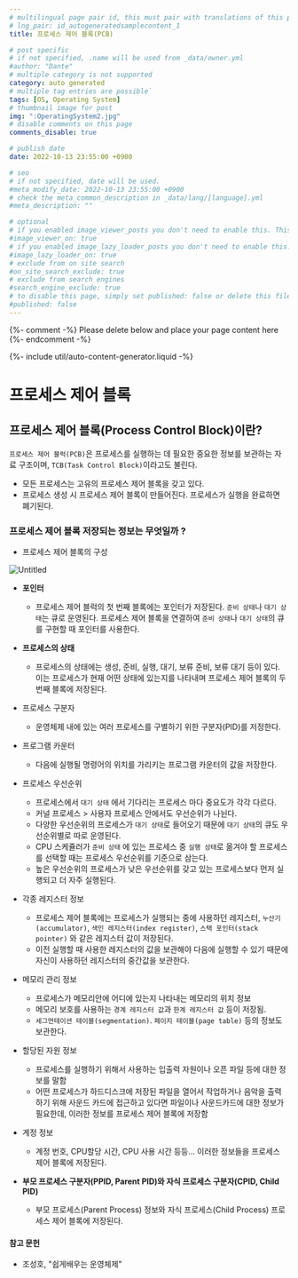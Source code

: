 ```yaml
---
# multilingual page pair id, this must pair with translations of this page. (This name must be unique)
# lng_pair: id_autogeneratedsamplecontent_1
title: 프로세스 제어 블록(PCB)

# post specific
# if not specified, .name will be used from _data/owner.yml
#author: "Dante"
# multiple category is not supported
category: auto generated
# multiple tag entries are possible`
tags: [OS, Operating System]
# thumbnail image for post
img: ":OperatingSystem2.jpg"
# disable comments on this page
comments_disable: true

# publish date
date: 2022-10-13 23:55:00 +0900

# seo
# if not specified, date will be used.
#meta_modify_date: 2022-10-13 23:55:00 +0900
# check the meta_common_description in _data/lang/[language].yml
#meta_description: ""

# optional
# if you enabled image_viewer_posts you don't need to enable this. This is only if image_viewer_posts = false
#image_viewer_on: true
# if you enabled image_lazy_loader_posts you don't need to enable this. This is only if image_lazy_loader_posts = false
#image_lazy_loader_on: true
# exclude from on site search
#on_site_search_exclude: true
# exclude from search engines
#search_engine_exclude: true
# to disable this page, simply set published: false or delete this file
#published: false
---
```

{%- comment -%} Please delete below and place your page content here {%- endcomment -%}

{%- include util/auto-content-generator.liquid -%}

<!-- outline-start -->

# 프로세스 제어 블록

## 프로세스 제어 블록(Process Control Block)이란?

`프로세스 제어 블럭(PCB)`은 프로세스를 실행하는 데 필요한 중요한 정보를 보관하는 자료 구조이며, `TCB(Task Control Block)`이라고도 불린다.

- 모든 프로세스는 고유의 프로세스 제어 블록을 갖고 있다.
- 프로세스 생성 시  프로세스 제어 블록이 만들어진다.  프로세스가 실행을 완료하면 폐기된다.

### 프로세스 제어 블록 저장되는 정보는 무엇일까 ?

- 프로세스 제어 블록의 구성

![Untitled](https://user-images.githubusercontent.com/56623911/195630556-93f98c1c-095b-4b82-a870-0c2a94213388.png)


- **포인터**
  - 프로세스 제어 블럭의  첫 번째 블록에는 포인터가 저장된다. `준비 상태`나 `대기 상태`는 큐로 운영된다. 프로세스 제어 블록을 연결하여 `준비 상태`나 `대기 상태`의 큐를 구현할 때 포인터를 사용한다.

- **프로세스의 상태**
  - 프로세스의 상태에는 생성, 준비, 실행, 대기, 보류 준비, 보류 대기 등이 있다. 이는 프로세스가 현재 어떤 상태에 있는지를 나타내며 프로세스 제어 블록의 두 번째 블록에 저장된다.

- 프로세스 구분자
  - 운영체제 내에 있는 여러 프로세스를 구별하기 위한 구분자(PID)를 저정한다.

- 프로그램 카운터
  - 다음에 실행될 명령어의 위치를 가리키는 프로그램 카운터의 값을 저장한다.

- 프로세스 우선순위
  - 프로세스에서 `대기 상태` 에서 기다리는 프로세스 마다 중요도가 각각 다르다.
  - 커널 프로세스  > 사용자 프로세스 안에서도 우선순위가 나뉜다.
  - 다양한 우선순위의 프로세스가 `대기 상태`로 들어오기 때문에 `대기 상태`의 큐도 우선순위별로 따로 운영된다.
  - CPU 스케쥴러가 `준비 상태` 에 있는 프로세스 중 `실행 상태`로 옮겨야 할 프로세스를 선택할 때는 프로세스 우선순위를 기준으로 삼는다.
  - 높은 우선순위의 프로세스가 낮은 우선순위를 갖고 있는 프로세스보다 먼저 실행되고 더 자주 실행된다.

- 각종 레지스터 정보
  - 프로세스 제어 블록에는 프로세스가 실행되는 중에 사용하던 레지스터, `누산기(accumulator)`, `색인 레지스터(index register)`, `스택 포인터(stack pointer)` 와 같은 레지스터 값이 저장된다.
  - 이전 실행할 때 사용한 레지스터의 값을 보관해야 다음에 실행할 수 있기 때문에 자신이 사용하던 레지스터의 중간값을 보관한다.

- 메모리 관리 정보
  - 프로세스가 메모리안에 어디에 있는지 나타내는 메모리의 위치 정보
  - 메모리 보호를 사용하는 `경계 레지스터 값`과 `한계 레지스터 값` 등이 저장됨.
  - `세그먼테이션 테이블(segmentation)`. `페이지 테이블(page table)` 등의 정보도 보관한다.

- 할당된 자원 정보
  - 프로세스를 실행하기 위해서 사용하는 입출력 자원이나 오픈 파일 등에 대한 정보를 말함
  - 어떤 프로세스가 하드디스크에 저장된 파일을 열어서 작업하거나 음악을 출력하기 위해 사운드 카드에 접근하고 있다면 파일이나 사운드카드에 대한 정보가 필요한데, 이러한 정보를 프로세스 제어 블록에 저장함

- 계정 정보
  - 계정 번호, CPU할당 시간, CPU 사용 시간 등등… 이러한 정보들을 프로세스 제어 블록에 저장된다.

- **부모 프로세스 구분자(PPID, Parent PID)와 자식 프로세스 구분자(CPID, Child PID)**
  - 부모 프로세스(Parent Process) 정보와 자식 프로세스(Child Process) 프로세스 제어 블록에 저장된다.


#### 참고 문헌
- 조성호, "쉽게배우는 운영체제"

<!-- outline-end -->
